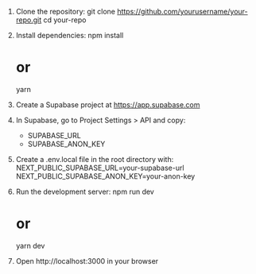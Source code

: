 1. Clone the repository:
   git clone https://github.com/yourusername/your-repo.git
   cd your-repo

2. Install dependencies:
   npm install
   # or
   yarn

3. Create a Supabase project at https://app.supabase.com

4. In Supabase, go to Project Settings > API and copy:
   - SUPABASE_URL
   - SUPABASE_ANON_KEY

5. Create a .env.local file in the root directory with:
   NEXT_PUBLIC_SUPABASE_URL=your-supabase-url
   NEXT_PUBLIC_SUPABASE_ANON_KEY=your-anon-key

6. Run the development server:
   npm run dev
   # or
   yarn dev

7. Open http://localhost:3000 in your browser
